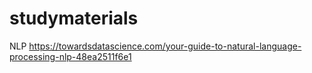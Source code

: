 # studymaterials
NLP
https://towardsdatascience.com/your-guide-to-natural-language-processing-nlp-48ea2511f6e1
